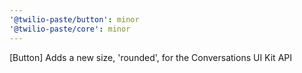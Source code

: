 ```yaml
---
'@twilio-paste/button': minor
'@twilio-paste/core': minor
---
```


[Button] Adds a new size, 'rounded', for the Conversations UI Kit API
